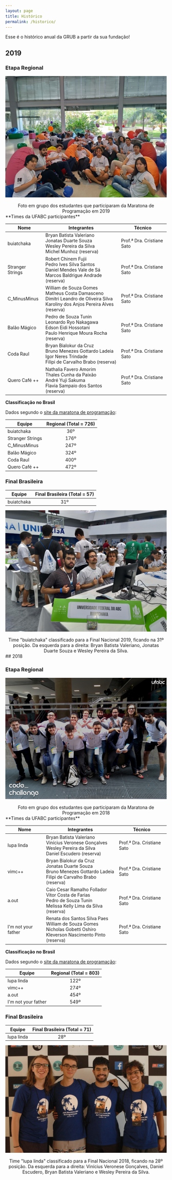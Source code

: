 ```yaml
---
layout: page
title: Histórico
permalink: /historico/
---
```


Esse é o histórico anual da GRUB a partir da sua fundação!

## 2019

### Etapa Regional

![Foto em grupo dos estudantes que participaram da Maratona de Programação em 2019](/img/regional/2019/participantes-regional-2019.jpg)

<center>Foto em grupo dos estudantes que participaram da Maratona de Programação em 2019</center>
**Times da UFABC participantes**

| Nome             | Integrantes                                                  | Técnico                    |
| ---------------- | ------------------------------------------------------------ | -------------------------- |
| buiatchaka       | Bryan Batista Valeriano <br/>Jonatas Duarte Souza<br/>Wesley Pereira da Silva<br/>Michel Munhoz (reserva) | Prof.ª Dra. Cristiane Sato |
| Stranger Strings | Robert Chinem Fujii <br/>Pedro Ives Silva Santos<br/>Daniel Mendes Vale de Sá<br/>Marcos Baldrigue Andrade (reserva) | Prof.ª Dra. Cristiane Sato |
| C_MinusMinus     | William de Souza Gomes <br/>Matheus Costa Damasceno<br/>Dimitri Leandro de Oliveira Silva<br/>Karoliny dos Anjos Pereira Alves (reserva) | Prof.ª Dra. Cristiane Sato |
| Balão Mágico     | Pedro de Souza Tunin<br/>Leonardo Ryo Nakagawa<br/>Edson Eidi Hossotani<br/>Paulo Henrique Moura Rocha (reserva) | Prof.ª Dra. Cristiane Sato |
| Coda Raul        | Bryan Bialokur da Cruz<br/>Bruno Menezes Gottardo Ladeia<br/>Igor Neres Trindade<br/>Filipi de Carvalho Brabo (reserva) | Prof.ª Dra. Cristiane Sato |
| Quero Café ++    | Nathalia Favero Amorim<br/>Thales Cunha da Paixão<br/>André Yuji Sakuma<br/>Flavia Sampaio dos Santos (reserva) | Prof.ª Dra. Cristiane Sato |

**Classificação no Brasil**

Dados segundo o [site da maratona de programação](http://maratona.ime.usp.br/primfase19/reports/ScoreBrasil.html):

| Equipe           | Regional (Total = 726) |
| ---------------- | :--------------------: |
| buiatchaka       |          36º           |
| Stranger Strings |          176º          |
| C_MinusMinus     |          247º          |
| Balão Mágico     |          324º          |
| Coda Raul        |          400º          |
| Quero Café ++    |          472º          |

### Final Brasileira

| Equipe     | Final Brasileira (Total = 57) |
| ---------- | :---------------------------: |
| buiatchaka |              31º              |

![Time "buiatchaka" classificado para a Final Nacional 2019, ficando na 31º posição](/img/nacional/2019/nacional6.jpg)

<center>Time "buiatchaka" classificado para a Final Nacional 2019, ficando na 31º posição. Da esquerda para a direita: Bryan Batista Valeriano, Jonatas Duarte Souza e Wesley Pereira da Silva.</center>
## 2018

### Etapa Regional

![Foto em grupo dos estudantes que participaram da Maratona de Programação em 2018](/img/regional/2018/times_regional_2018.jpg)

<center>Foto em grupo dos estudantes que participaram da Maratona de Programação em 2018</center>
**Times da UFABC participantes**

| Nome                | Integrantes                                                  | Técnico                    |
| ------------------- | ------------------------------------------------------------ | -------------------------- |
| lupa linda          | Bryan Batista Valeriano <br>Vinícius Veronese Gonçalves<br>Wesley Pereira da Silva<br>Daniel Escudero (reserva) | Prof.ª Dra. Cristiane Sato |
| vimc++              | Bryan Bialokur da Cruz<br>Jonatas Duarte Souza<br>Bruno Menezes Gottardo Ladeia<br>Filipi de Carvalho Brabo (reserva) | Prof.ª Dra. Cristiane Sato |
| a.out               | Caio Cesar Ramalho Follador <br>Vitor Costa de Farias <br>Pedro de Souza Tunin<br>Melissa Kelly Lima da Silva (reserva) | Prof.ª Dra. Cristiane Sato |
| I'm not your father | Renata dos Santos Silva Paes<br>William de Souza Gomes<br>Nicholas Gobetti Oshiro<br>Kleverson Nascimento Pinto (reserva) | Prof.ª Dra. Cristiane Sato |

**Classificação no Brasil**

Dados segundo o [site da maratona de programação](http://maratona.ime.usp.br/hist/2018/):

| Equipe              | Regional (Total = 803) |
| ------------------- | :--------------------: |
| lupa linda          |          122º          |
| vimc++              |          274º          |
| a.out               |          454º          |
| I'm not your father |          549º          |

### Final Brasileira

| Equipe     | Final Brasileira (Total = 71) |
| ---------- | :---------------------------: |
| lupa linda |              28º              |

![Time "lupa linda" classificado para a Final Nacional 2018](/img/nacional/2018/equipe_nacional_2018.jpg)

<center>Time "lupa linda" classificado para a Final Nacional 2018, ficando na 28º posição. Da esquerda para a direita: Vinícius Veronese Gonçalves, Daniel Escudero, Bryan Batista Valeriano e Wesley Pereira da Silva.</center>
